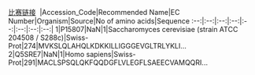 [比赛链接](https://god.yanxishe.com/53)
&nbsp;|Accession_Code|Recommended Name|EC Number|Organism|Source|No of amino acids|Sequence
:--:|:--:|:--:|:--:|:--:|:--:|:--:|:--:|
1|P15807|NaN|1|Saccharomyces cerevisiae (strain ATCC 204508 / S288c)|Swiss-Prot|274|MVKSLQLAHQLKDKKILLIGGGEVGLTRLYKLI...
2|Q5SRE7|NaN|1|Homo sapiens|Swiss-Prot|291|MACLSPSQLQKFQQDGFLVLEGFLSAEECVAMQQRI...
